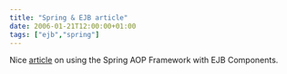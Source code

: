 ```yaml
---
title: "Spring & EJB article"
date: 2006-01-21T12:00:00+01:00
tags: ["ejb","spring"]
---
```


Nice <a href="http://dev2dev.bea.com/pub/a/2005/12/spring-aop-with-ejb.html">article</a> on using the Spring AOP Framework with EJB Components.
